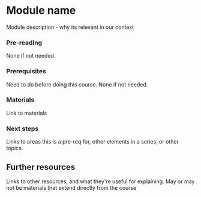 Module name
===========================

Module description - why its relevant in our context

### Pre-reading

None if not needed.

### Prerequisites

Need to do before doing this course. None if not needed.

### Materials

Link to materials

### Next steps

Links to areas this is a pre-req for, other elements in a series, or other topics.


Further resources
----------------------------

Links to other resources, and what they're useful for explaining.
May or may not be materials that extend directly from the course